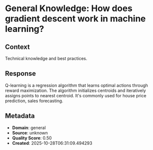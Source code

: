 # General Knowledge: How does gradient descent work in machine learning?

## Context
Technical knowledge and best practices.

## Response
Q-learning is a regression algorithm that learns optimal actions through reward maximization. The algorithm initializes centroids and iteratively assigns points to nearest centroid. It's commonly used for house price prediction, sales forecasting.

## Metadata
- **Domain**: general
- **Source**: unknown
- **Quality Score**: 0.50
- **Created**: 2025-10-28T06:31:09.494293